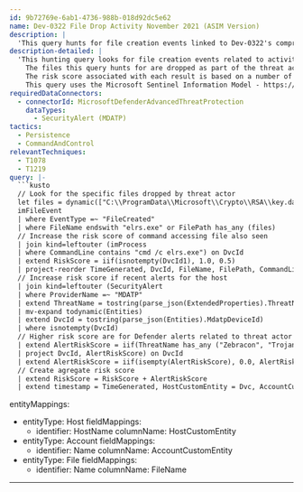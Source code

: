 ```yaml
---
id: 9b72769e-6ab1-4736-988b-018d92dc5e62
name: Dev-0322 File Drop Activity November 2021 (ASIM Version)
description: |
  'This query hunts for file creation events linked to Dev-0322's compromise of ZOHO ManageEngine ADSelfService Plus software. It focuses on files dropped during post-exploitation activity. Hosts with higher risk scores should be prioritized.'
description-detailed: |
  'This hunting query looks for file creation events related to activity observed by Dev-0322 relating to compromise of systems running the ZOHO ManageEngine ADSelfService Plus software.
    The files this query hunts for are dropped as part of the threat actors post exploitation activity. Some or all of the files may be dropped by the threat actor.
    The risk score associated with each result is based on a number of factors, hosts with higher risk events should be investigated first.
    This query uses the Microsoft Sentinel Information Model - https://docs.microsoft.com/azure/sentinel/normalization'
requiredDataConnectors:
  - connectorId: MicrosoftDefenderAdvancedThreatProtection
    dataTypes:
      - SecurityAlert (MDATP)
tactics:
  - Persistence
  - CommandAndControl
relevantTechniques:
  - T1078
  - T1219
query: |-
  ```kusto
  // Look for the specific files dropped by threat actor
  let files = dynamic(["C:\\ProgramData\\Microsoft\\Crypto\\RSA\\key.dat ", "c:\\windows\\temp\\ccc.exe"]);
  imFileEvent
  | where EventType =~ "FileCreated"
  | where FileName endswith "elrs.exe" or FilePath has_any (files)
  // Increase the risk score of command accessing file also seen
  | join kind=leftouter (imProcess
  | where CommandLine contains "cmd /c elrs.exe") on DvcId
  | extend RiskScore = iif(isnotempty(DvcId1), 1.0, 0.5)
  | project-reorder TimeGenerated, DvcId, FileName, FilePath, CommandLine, RiskScore
  // Increase risk score if recent alerts for the host
  | join kind=leftouter (SecurityAlert
  | where ProviderName =~ "MDATP"
  | extend ThreatName = tostring(parse_json(ExtendedProperties).ThreatName)
  | mv-expand todynamic(Entities)
  | extend DvcId = tostring(parse_json(Entities).MdatpDeviceId)
  | where isnotempty(DvcId)
  // Higher risk score are for Defender alerts related to threat actor
  | extend AlertRiskScore = iif(ThreatName has_any ("Zebracon", "Trojan:MSIL/Gacker.A!dha", "Backdoor:MSIL/Kokishell.A!dha"), 1.0, 0.5)
  | project DvcId, AlertRiskScore) on DvcId
  | extend AlertRiskScore = iif(isempty(AlertRiskScore), 0.0, AlertRiskScore)
  // Create agregate risk score
  | extend RiskScore = RiskScore + AlertRiskScore
  | extend timestamp = TimeGenerated, HostCustomEntity = Dvc, AccountCustomEntity = AccountName
  ```
entityMappings:
  - entityType: Host
    fieldMappings:
      - identifier: HostName
        columnName: HostCustomEntity
  - entityType: Account
    fieldMappings:
      - identifier: Name
        columnName: AccountCustomEntity
  - entityType: File
    fieldMappings:
      - identifier: Name
        columnName: FileName
---
```



